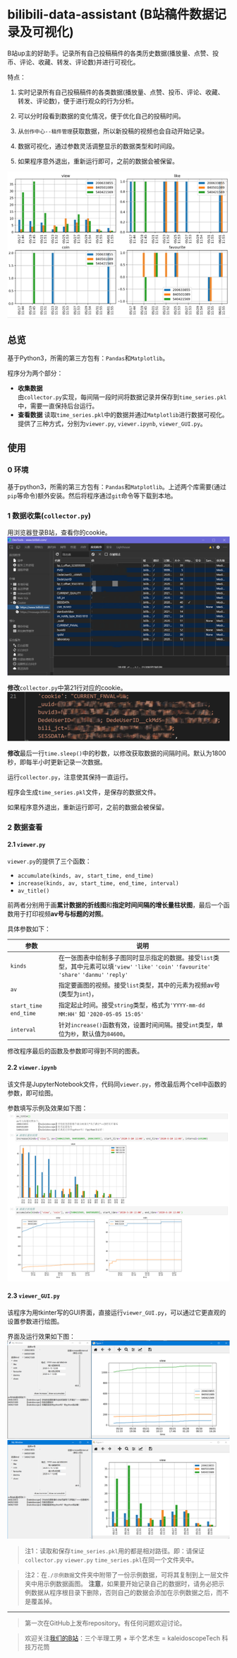 # bilibili-data-assistant (B站稿件数据记录及可视化)
B站up主的好助手。记录所有自己投稿稿件的各类历史数据(播放量、点赞、投币、评论、收藏、转发、评论数)并进行可视化。

特点：
1. 实时记录所有自己投稿稿件的各类数据(播放量、点赞、投币、评论、收藏、转发、评论数)，便于进行观众的行为分析。

2. 可以分时段看到数据的变化情况，便于优化自己的投稿时间。

3. 从`创作中心--稿件管理`获取数据，所以新投稿的视频也会自动开始记录。

4. 数据可视化，通过参数灵活调整显示的数据类型和时间段。

5. 如果程序意外退出，重新运行即可，之前的数据会被保留。

![avatar](./readme_pic/pic1.png)
## 总览
基于Python3，所需的第三方包有：`Pandas`和`Matplotlib`。

程序分为两个部分：
- **收集数据**  
由`collector.py`实现，每间隔一段时间将数据记录并保存到`time_series.pkl`中，需要一直保持后台运行。  
- **查看数据**
读取`time_series.pkl`中的数据并通过`Matplotlib`进行数据可视化。
提供了三种方式，分别为`viewer.py`, `viewer.ipynb`, `viewer_GUI.py`。

## 使用
### 0 环境
基于python3，所需的第三方包有：`Pandas`和`Matplotlib`。上述两个库需要(通过`pip`等命令)额外安装。然后将程序通过`git`命令等下载到本地。

### 1 数据收集(`collector.py`)
用浏览器登录B站，查看你的cookie。
![avatar](./readme_pic/pic2.png)

**修改**`collector.py`中第21行对应的cookie。
![avatar](./readme_pic/pic4.png)

**修改**最后一行`time.sleep()`中的秒数，以修改获取数据的间隔时间。默认为1800秒，即每半小时更新记录一次数据。

运行`collector.py`，注意使其保持一直运行。

程序会生成`time_series.pkl`文件，是保存的数据文件。

如果程序意外退出，重新运行即可，之前的数据会被保留。

### 2 数据查看

#### 2.1 `viewer.py`
`viewer.py`的提供了三个函数：
- `accumulate(kinds, av, start_time, end_time)`
- `increase(kinds, av, start_time, end_time, interval)`
- `av_title()`

前两者分别用于画**累计数据的折线图**和**指定时间间隔的增长量柱状图**，最后一个函数用于打印视频**av号与标题的对照**。

具体参数如下：

|参数|说明|
|---|---|
|`kinds`|在一张图表中绘制多子图同时显示指定的数据。接受`list`类型，其中元素可以填`'view'` `'like'` `'coin'` `'favourite'` `'share'` `'danmu'` `'reply'`|
|`av`|指定要画图的视频。接受`list`类型，其中的元素为视频av号(类型为`int`)，|
|`start_time` `end_time`|指定起止时间。接受`string`类型，格式为`'YYYY-mm-dd MM:HH'` 如 `'2020-05-05 15:05'`|
|`interval`|针对`increase()`函数有效，设置时间间隔。接受`int`类型，单位为`秒`，默认值为`84600`。|

修改程序最后的函数及参数即可得到不同的图表。

#### 2.2 `viewer.ipynb`
该文件是JupyterNotebook文件，代码同`viewer.py`，修改最后两个cell中函数的参数，即可绘图。

参数填写示例及效果如下图：
![avatar](./readme_pic/ipynb.png)




#### 2.3 `viewer_GUI.py`
该程序为用tkinter写的GUI界面，直接运行`viewer_GUI.py`，可以通过它更直观的设置参数进行绘图。

界面及运行效果如下图：
![avatar](./readme_pic/gui_accumulate.png)
![avatar](./readme_pic/gui_increase.png)


> 注1：读取和保存`time_series.pkl`用的都是相对路径。即：请保证`collector.py` `viewer.py` `time_series.pkl`在同一个文件夹中。

> 注2：在`./示例数据`文件夹中附带了一份示例数据，可将其复制到上一层文件夹中用示例数据画图。
**注意**，如果要开始记录自己的数据时，请务必把示例数据从程序根目录下删除，否则自己的数据会添加在示例数据之后，而不是覆盖掉。

---
> 第一次在GitHub上发布repository。有任何问题欢迎讨论。

> 欢迎关注[我们的B站](http://lizhiping.top/jump.html)：三个半理工男 + 半个艺术生 = kaleidoscopeTech 科技万花筒